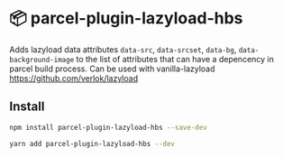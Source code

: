 # 📦 parcel-plugin-lazyload-hbs

Adds lazyload data attributes `data-src`, `data-srcset`, `data-bg`, `data-background-image` to the list of attributes that can have a depencency in parcel build process. Can be used with vanilla-lazyload https://github.com/verlok/lazyload

## Install

```bash
npm install parcel-plugin-lazyload-hbs --save-dev
```

```bash
yarn add parcel-plugin-lazyload-hbs --dev
```
